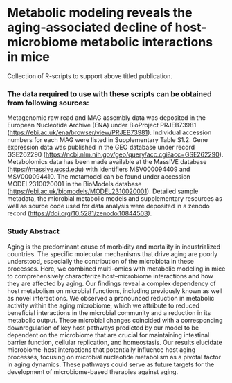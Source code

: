 # Metabolic modeling reveals the aging-associated decline of host-microbiome metabolic interactions in mice

Collection of R-scripts to support above titled publication.

### The data required to use with these scripts can be obtained from following sources:
Metagenomic raw read and MAG assembly data was deposited in the European Nucleotide Archive (ENA) under BioProject PRJEB73981 (https://ebi.ac.uk/ena/browser/view/PRJEB73981). Individual accession numbers for each MAG were listed in Supplementary Table S1.2. Gene expression data was published in the GEO database under record GSE262290 (https://ncbi.nlm.nih.gov/geo/query/acc.cgi?acc=GSE262290). Metabolomics data has been made available at the MassIVE database (https://massive.ucsd.edu) with Identifiers MSV000094409 and MSV000094410. The metamodel can be found under accession MODEL2310020001 in the BioModels database (https://ebi.ac.uk/biomodels/MODEL2310020001). Detailed sample metadata, the microbial metabolic models and supplementary resources as well as source code used for data analysis were deposited in a zenodo record (https://doi.org/10.5281/zenodo.10844503).

### Study Abstract
Aging is the predominant cause of morbidity and mortality in industrialized countries. The specific molecular mechanisms that drive aging are poorly understood, especially the contribution of the microbiota in these processes. Here, we combined multi-omics with metabolic modeling in mice to comprehensively characterize host–microbiome interactions and how they are affected by aging. Our findings reveal a complex dependency of host metabolism on microbial functions, including previously known as well as novel interactions. We observed a pronounced reduction in metabolic activity within the aging microbiome, which we attribute to reduced beneficial interactions in the microbial community and a reduction in its metabolic output. These microbial changes coincided with a corresponding downregulation of key host pathways predicted by our model to be dependent on the microbiome that are crucial for maintaining intestinal barrier function, cellular replication, and homeostasis. Our results elucidate microbiome–host interactions that potentially influence host aging processes, focusing on microbial nucleotide metabolism as a pivotal factor in aging dynamics. These pathways could serve as future targets for the development of microbiome-based therapies against aging.

  
  

